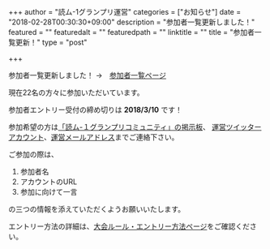 +++
author = "読ム-1グランプリ運営"
categories = ["お知らせ"]
date = "2018-02-28T00:30:30+09:00"
description = "参加者一覧更新しました！"
featured = ""
featuredalt = ""
featuredpath = ""
linktitle = ""
title = "参加者一覧更新！"
type = "post"

+++

参加者一覧更新しました！ →　[参加者一覧ページ](/performer/)

現在22名の方々に参加いただいています。

参加者エントリー受付の締め切りは **2018/3/10** です！

参加希望の方は[「読ム-１グランプリコミュニティ」の掲示板](https://com.nicovideo.jp/community/co3737919)、
[運営ツイッターアカウント](https://twitter.com/Yomu_1GP)、[運営メールアドレス](yomuwan@outlook.jp)までご連絡下さい。

ご参加の際は、

1. 参加者名
1. アカウントのURL
1. 参加に向けて一言

の三つの情報を添えていただくようお願いいたします。

エントリー方法の詳細は、[大会ルール・エントリー方法ページ](/rule/)をご確認ください。
